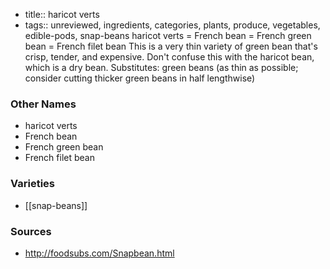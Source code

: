 - title:: haricot verts
- tags:: unreviewed, ingredients, categories, plants, produce, vegetables, edible-pods, snap-beans
haricot verts = French bean = French green bean = French filet bean This is a very thin variety of green bean that's crisp, tender, and expensive. Don't confuse this with the haricot bean, which is a dry bean. Substitutes: green beans (as thin as possible; consider cutting thicker green beans in half lengthwise)

### Other Names

* haricot verts
* French bean
* French green bean
* French filet bean

### Varieties

* [[snap-beans]]

### Sources
* http://foodsubs.com/Snapbean.html
